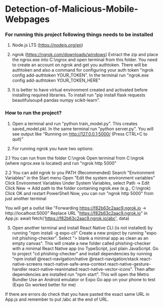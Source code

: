 # Detection-of-Malicious-Mobile-Webpages

### For running this project following things needs to be installed
1. Node.js LTS (https://nodejs.org/en)

2. ngrok (https://ngrok.com/downloads/windows)
Extract the zip and place the ngrox.exe into C:\ngrox and open terminal from this folder.
You need to create an account on ngrok and get you authtoken. There will be authtoken and also a command for configuring your auth token "ngrok config add-authtoken YOUR_TOKEN".
In the terminal run "ngrok.exe config add-authtoken YOUR_TOKEN_HERE"

3. It is better to have virtual environment created and activated before installing required libraries. To install run "pip install flask requests beautifulsoup4 pandas numpy scikit-learn".

### How to run the project?
1. Open a terminal and run "python train_model.py". This creates saved_model.pkl.
In the same terminal run "python server.py". You will see output like "Running on http://127.0.0.1:5000/ (Press CTRL+C to quit)"

2. For running ngrok you have two options:

2.1 You can run from the folder C:\ngrok
Open terminal from C:\ngrok (where ngrox.exe is located) and run "ngrok http 5000"

2.2 You can add ngrok to you PATH (Recommended)
Search "Environment Variables" in the Start menu
Open "Edit the system environment variables"
Click Environment Variables
Under System Variables, select Path → Edit
Click New → Add path to the folder containing ngrok.exe (e.g., C:\ngrok)
Click OK and restart PowerShell
Now, you can run "ngrok http 5000" from just another terminal

You will get a  outlut like "Forwarding                    https://f82b63c2aac9.ngrok.io -> http://localhost:5000"
Replace URL "https://f82b63c2aac9.ngrok.io" in App.js:
await fetch('https://f82b63c2aac9.ngrok.io/abc', data)

3. Open another terminal and install React Native CLI (is not installed) by running "npm install -g expo-cli"
Create a new project by running "expo init phishing-checker". Select "> blank   a minimal app as clean as an empty canvas". This will create a new folder called phishing-checker with a minimal React Native app (no TypeScript, just plain JavaScript.
Go to project "cd phishing-checker" and install dependencies by running "npm install @react-navigation/native @react-navigation/stack react-native-screens react-native-safe-area-context react-native-gesture-handler react-native-reanimated react-native-vector-icons". Then after dependencies are installed run "npm start".
This will open the Metro Bundler
Use an Android emulator or Expo Go app on your phone to test (Expo Go worked better for me)

If there are errors do check that you have pasted the exact same URL in App.js and remember to put /abc at the end of URL.
